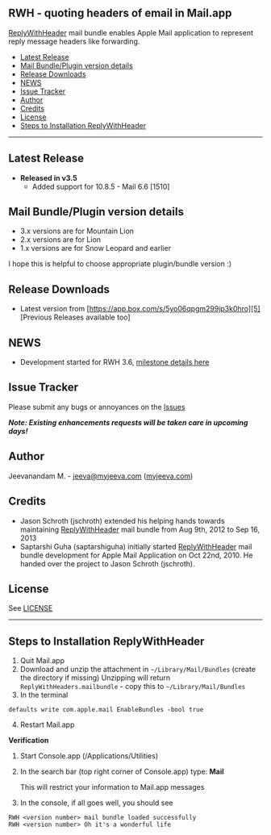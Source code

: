 RWH - quoting headers of email in Mail.app
------------------------------------------
[ReplyWithHeader][2] mail bundle enables Apple Mail application to represent reply message headers like forwarding.

* [Latest Release](#latest-release)
* [Mail Bundle/Plugin version details](#mail-bundleplugin-version-details)
* [Release Downloads](#release-downloads)
* [NEWS](#news)
* [Issue Tracker](#issue-tracker)
* [Author](#author)
* [Credits](#credits)
* [License](#license)
* [Steps to Installation ReplyWithHeader](#steps-to-installation-replywithheader)

* * *

Latest Release
--------------
* **Released in v3.5**
	* Added support for 10.8.5 - Mail 6.6 [1510]

Mail Bundle/Plugin version details
----------------------------------
* 3.x versions are for Mountain Lion
* 2.x versions are for Lion
* 1.x versions are for Snow Leopard and earlier

I hope this is helpful to choose appropriate plugin/bundle version :)

Release Downloads
-----------------
* Latest version from [https://app.box.com/s/5yo06qpgm299jp3k0hro][5] [Previous Releases available too]

NEWS
----
* Development started for RWH 3.6, [milestone details here][3]

Issue Tracker
-------------
Please submit any bugs or annoyances on the [Issues][3]

***Note: Existing enhancements requests will be taken care in upcoming days!***

Author
------
Jeevanandam M. - jeeva@myjeeva.com ([myjeeva.com][1])

Credits
-------
* Jason Schroth (jschroth) extended his helping hands towards maintaining [ReplyWithHeader][2] mail bundle from Aug 9th, 2012 to Sep 16, 2013
* Saptarshi Guha (saptarshiguha) initially started [ReplyWithHeader][2] mail bundle development for Apple Mail Application on Oct 22nd, 2010. He handed over the project to Jason Schroth (jschroth).

License
-------
See [LICENSE][4]

* * *

Steps to Installation ReplyWithHeader
-------------------------------------

1. Quit Mail.app
2. Download and unzip the attachment in `~/Library/Mail/Bundles` (create the directory if missing)
   Unzipping will return `ReplyWithHeaders.mailbundle` - copy this to `~/Library/Mail/Bundles`
3. In the terminal
<pre><code>defaults write com.apple.mail EnableBundles -bool true</pre></code>

4. Restart Mail.app

**Verification**

1. Start Console.app (/Applications/Utilities)

2. In the search bar (top right corner of Console.app) type: **Mail**

   This will restrict your information to Mail.app messages

3. In the console, if all goes well, you should see
<pre><code>RWH &lt;version number> mail bundle loaded successfully
RWH &lt;version number> Oh it's a wonderful life</pre></code>

[1]: http://myjeeva.com
[2]: http://myjeeva.com/replywithheader
[3]: https://github.com/jeevatkm/ReplyWithHeaders/issues
[4]: https://github.com/jeevatkm/ReplyWithHeaders/blob/master/ReplyWithHeader/LICENSE
[5]: https://app.box.com/s/5yo06qpgm299jp3k0hro
